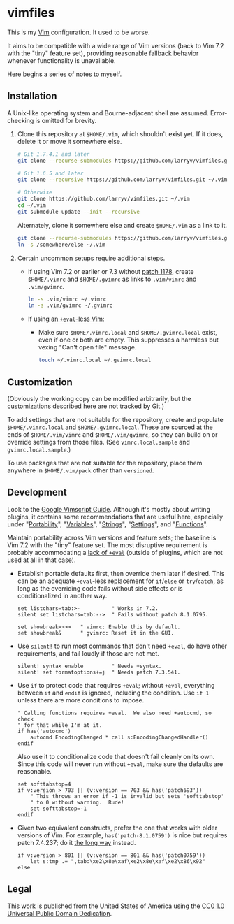 <!--
    README.markdown
    ---------------

    Written in 2020-2021 by Lawrence Velázquez <vq@larryv.me>.

    To the extent possible under law, the author(s) have dedicated all
    copyright and related and neighboring rights to this software to the
    public domain worldwide.  This software is distributed without any
    warranty.

    You should have received a copy of the CC0 Public Domain Dedication
    along with this software.  If not, see
    <http://creativecommons.org/publicdomain/zero/1.0/>.

    SPDX-License-Identifier: CC0-1.0
-->


# vimfiles #

This is my [Vim][1] configuration.  It used to be worse.

It aims to be compatible with a wide range of Vim versions (back to Vim
7.2 with the "tiny" feature set), providing reasonable fallback behavior
whenever functionality is unavailable.

Here begins a series of notes to myself.


## Installation ##

A Unix-like operating system and Bourne-adjacent shell are assumed.
Error-checking is omitted for brevity.

1.  Clone this repository at `$HOME/.vim`, which shouldn't exist yet.
    If it does, delete it or move it somewhere else.

    ```sh
    # Git 1.7.4.1 and later
    git clone --recurse-submodules https://github.com/larryv/vimfiles.git ~/.vim
    ```

    ```sh
    # Git 1.6.5 and later
    git clone --recursive https://github.com/larryv/vimfiles.git ~/.vim
    ```

    ```sh
    # Otherwise
    git clone https://github.com/larryv/vimfiles.git ~/.vim
    cd ~/.vim
    git submodule update --init --recursive
    ```

    Alternately, clone it somewhere else and create `$HOME/.vim` as
    a link to it.

    ```sh
    git clone --recurse-submodules https://github.com/larryv/vimfiles.git /somewhere/else
    ln -s /somewhere/else ~/.vim
    ```

2.  Certain uncommon setups require additional steps.

    -   If using Vim 7.2 or earlier or 7.3 without [patch 1178][2],
        create `$HOME/.vimrc` and `$HOME/.gvimrc` as links to
        `.vim/vimrc` and `.vim/gvimrc`.

        ```sh
        ln -s .vim/vimrc ~/.vimrc
        ln -s .vim/gvimrc ~/.gvimrc
        ```

    -   If using [an `+eval`-less Vim][3]:

        -   Make sure `$HOME/.vimrc.local` and `$HOME/.gvimrc.local`
            exist, even if one or both are empty.  This suppresses
            a harmless but vexing "Can't open file" message.

            ```sh
            touch ~/.vimrc.local ~/.gvimrc.local
            ```


## Customization ##

(Obviously the working copy can be modified arbitrarily, but the
customizations described here are not tracked by Git.)

To add settings that are not suitable for the repository, create and
populate `$HOME/.vimrc.local` and `$HOME/.gvimrc.local`.  These are
sourced at the ends of `$HOME/.vim/vimrc` and `$HOME/.vim/gvimrc`, so
they can build on or override settings from those files.  (See
`vimrc.local.sample` and `gvimrc.local.sample`.)

To use packages that are not suitable for the repository, place them
anywhere in `$HOME/.vim/pack` other than `versioned`.


## Development ##

Look to the [Google Vimscript Guide][7].  Although it's mostly about
writing plugins, it contains some recommendations that are useful here,
especially under "[Portability][8]", "[Variables][9]", "[Strings][10]",
"[Settings][11]", and "[Functions][12]".

Maintain portability across Vim versions and feature sets; the baseline
is Vim 7.2 with the "tiny" feature set.  The most disruptive requirement
is probably accommodating a [lack of `+eval`][3] (outside of plugins,
which are not used at all in that case).

-   Establish portable defaults first, then override them later if
    desired.  This can be an adequate `+eval`-less replacement for
    `if`/`else` or `try`/`catch`, as long as the overriding code fails
    without side effects or is conditionalized in another way.

    ```vim
    set listchars=tab:>-          " Works in 7.2.
    silent set listchars=tab:-->  " Fails without patch 8.1.0795.
    ```

    ```vim
    set showbreak=>>>   " vimrc: Enable this by default.
    set showbreak&      " gvimrc: Reset it in the GUI.
    ```

-   Use `silent!` to run most commands that don't need `+eval`, do have
    other requirements, and fail loudly if those are not met.

    ```vim
    silent! syntax enable         " Needs +syntax.
    silent! set formatoptions+=j  " Needs patch 7.3.541.
    ```

-   Use `if` to protect code that requires `+eval`; without `+eval`,
    everything between `if` and `endif` is ignored, including the
    condition.  Use `if 1` unless there are more conditions to impose.

    ```vim
    " Calling functions requires +eval.  We also need +autocmd, so check
    " for that while I'm at it.
    if has('autocmd')
        autocmd EncodingChanged * call s:EncodingChangedHandler()
    endif
    ```

    Also use it to conditionalize code that doesn't fail cleanly on its
    own.  Since this code will never run without `+eval`, make sure the
    defaults are reasonable.

    ```vim
    set softtabstop=4
    if v:version > 703 || (v:version == 703 && has('patch693'))
        " This throws an error if -1 is invalid but sets 'softtabstop'
        " to 0 without warning.  Rude!
        set softtabstop=-1
    endif
    ```

-   Given two equivalent constructs, prefer the one that works with
    older versions of Vim.  For example, `has('patch-8.1.0759')` is nice
    but requires patch 7.4.237; do it [the long way][13] instead.

    ```vim
    if v:version > 801 || (v:version == 801 && has('patch0759'))
        let s:tmp .= ",tab:\xe2\x8e\xaf\xe2\x8e\xaf\xe2\x86\x92"
    else
    ```


## Legal ##

This work is published from the United States of America using the [CC0
1.0 Universal Public Domain Dedication][14].


 [1]: https://www.vim.org
 [2]: https://ftp.nluug.nl/pub/vim/patches/7.3/7.3.1178
 [3]: https://vimhelp.org/eval.txt.html#no-eval-feature
 [7]: https://google.github.io/styleguide/vimscriptfull.xml
 [8]: https://google.github.io/styleguide/vimscriptfull.xml#Portability
 [9]: https://google.github.io/styleguide/vimscriptfull.xml#Variables
[10]: https://google.github.io/styleguide/vimscriptfull.xml#Strings
[11]: https://google.github.io/styleguide/vimscriptfull.xml#Settings
[12]: https://google.github.io/styleguide/vimscriptfull.xml#Functions
[13]: https://vimhelp.org/eval.txt.html#has-patch
[14]: https://creativecommons.org/publicdomain/zero/1.0
